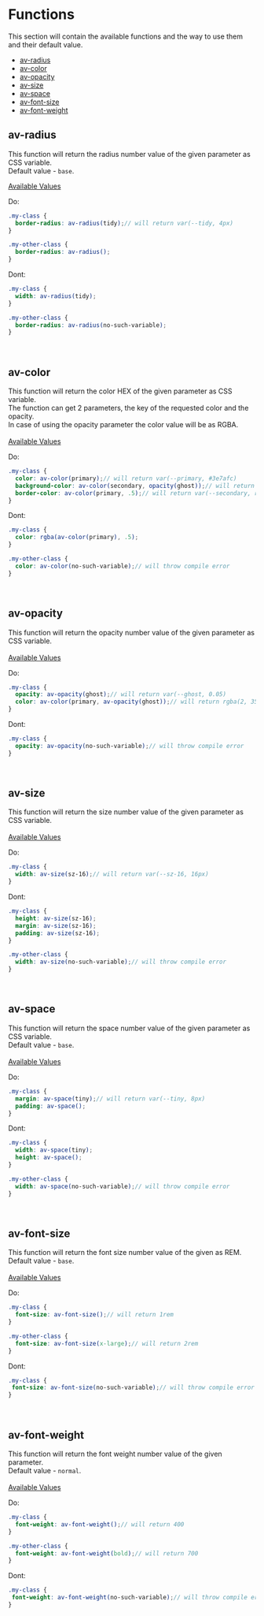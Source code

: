 # Functions
This section will contain the available functions and the way to use them
<br/>
and their default value.
  
* [av-radius](#av-radius)
* [av-color](#av-color)
* [av-opacity](#av-opacity)
* [av-size](#av-size)
* [av-space](#av-space)
* [av-font-size](#av-font-size)
* [av-font-weight](#av-font-weight)

## av-radius
This function will return the radius number value of the given parameter as CSS variable.
<br/>
Default value - `base`.

[Available Values](VARIABLES.md#radius)

Do:

```scss
.my-class {
  border-radius: av-radius(tidy);// will return var(--tidy, 4px)
}

.my-other-class {
  border-radius: av-radius();
}
```

Dont:

```scss
.my-class {
  width: av-radius(tidy);
}

.my-other-class {
  border-radius: av-radius(no-such-variable);
}
```
<br/>

## av-color
This function will return the color HEX of the given parameter as CSS variable.
<br/>
The function can get 2 parameters, the key of the requested color and the opacity.
<br/>
In case of using the opacity parameter the color value will be as RGBA.
<br/>
<br/>
[Available Values](VARIABLES.md#colors)

Do:

```scss
.my-class {
  color: av-color(primary);// will return var(--primary, #3e7afc)
  background-color: av-color(secondary, opacity(ghost));// will return var(--secondary, rgba(2, 35, 75, var(--ghost, 0.05)))
  border-color: av-color(primary, .5);// will return var(--secondary, rgba(2, 35, 75, 0.5))
}
```

Dont:

```scss
.my-class {
  color: rgba(av-color(primary), .5);
}

.my-other-class {
  color: av-color(no-such-variable);// will throw compile error
}
```
<br/>

## av-opacity
This function will return the opacity number value of the given parameter as CSS variable.
<br/>
<br/>
[Available Values](VARIABLES.md#opacity)


Do:

```scss
.my-class {
  opacity: av-opacity(ghost);// will return var(--ghost, 0.05)
  color: av-color(primary, av-opacity(ghost));// will return rgba(2, 35, 75, var(--ghost, 0.05))
}
```

Dont:

```scss
.my-class {
  opacity: av-opacity(no-such-variable);// will throw compile error
}
```
<br/>

## av-size
This function will return the size number value of the given parameter as CSS variable.
<br/>
<br/>
[Available Values](VARIABLES.md#sizes)

Do:

```scss
.my-class {
  width: av-size(sz-16);// will return var(--sz-16, 16px)
}
```

Dont: 

```scss
.my-class {
  height: av-size(sz-16);
  margin: av-size(sz-16);
  padding: av-size(sz-16);
}

.my-other-class {
  width: av-size(no-such-variable);// will throw compile error
}
```
<br/>

## av-space
This function will return the space number value of the given parameter as CSS variable.
<br/>
Default value - `base`.
<br/>
<br/>
[Available Values](VARIABLES.md#spaces) 

Do:

```scss
.my-class {
  margin: av-space(tiny);// will return var(--tiny, 8px)
  padding: av-space();
}
```

Dont: 

```scss
.my-class {
  width: av-space(tiny);
  height: av-space();
}

.my-other-class {
  width: av-space(no-such-variable);// will throw compile error
}
```
<br/>

## av-font-size
This function will return the font size number value of the given as REM.
<br/>
Default value - `base`.
<br/>
<br/>
[Available Values](LAYOUT.md#font-sizes)

Do:

```scss
.my-class {
  font-size: av-font-size();// will return 1rem
}

.my-other-class {
  font-size: av-font-size(x-large);// will return 2rem
}
```

Dont: 

```scss
.my-class {
 font-size: av-font-size(no-such-variable);// will throw compile error
}
```
<br/>

## av-font-weight
This function will return the font weight number value of the given parameter.
<br/>
Default value - `normal`.
<br/>
<br/>
[Available Values](LAYOUT.md#font-weight)

Do:

```scss
.my-class {
  font-weight: av-font-weight();// will return 400
}

.my-other-class {
  font-weight: av-font-weight(bold);// will return 700
}
```

Dont: 

```scss
.my-class {
 font-weight: av-font-weight(no-such-variable);// will throw compile error
}
```
